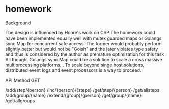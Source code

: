 # homework

Background

The design is influenced by Hoare's work on CSP
The homework could have been implemented equally well with mutex guarded maps
or  Golangs sync.Map for concurrent safe access.
The former would probably perform slightly better but would not be "Goish" and the later 
violates type  safety and thus is considered by the author as premature optimization
for this task
All thought Golangs sync.Map could be a solution to scale a cross massive multiprocessing platforms...
To scale beyond singe host solutions, distributed event logs and event processors is a way to proceed.





API 
Method GET

/add/step/{person}
/inc/{person}/{steps}
/get/step/{person}
/get/allsteps
/add/group/{name}
/extend/{group}/{person}
/get/group/{name}
/get/allgroups


